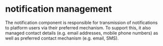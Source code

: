 # notification management

The notification component is responsible for transmission of notifications to platform users via their preferred mechanism. To support this, it also managed contact details \(e.g. email addresses, mobile phone numbers\) as well as preferred contact mechanism \(e.g. email, SMS\).

